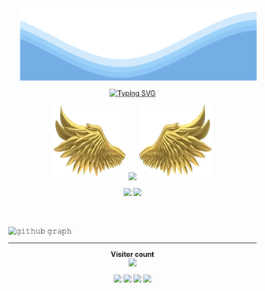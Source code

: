 <!DOCTYPE html>
<html lang="en">
<head>
    <meta charset="UTF-8">
    <meta http-equiv="X-UA-Compatible" content="IE=edge">
    <meta name="viewport" content="width=device-width, initial-scale=1.0">
</head>
<body>
<p align="center">
  <ul>   
    <img src="https://raw.githubusercontent.com/fredgrott/FredGrott/gh-pages/waves.svg" width="100%" height="150">
      <!-- <h1 align="center">Hi, I'm Nazmul Hasan </h1>
      <h1 align="center">Flutter Developer</h1> -->
    </ul>
</p>	

<p align=center>
  <div align="center">
    <a href="https://git.io/typing-svg"><img src="https://readme-typing-svg.demolab.com?font=Roboto&weight=900&size=30&pause=1000&color=FFFFFF&center=true&vCenter=true&multiline=true&width=435&height=100&lines=Hi%2C+I'm+Hijbullah+Al+Mahmud;Mobile+App+Developer" alt="Typing SVG" /></a>
  </div>
</p>





<p align="center">
  <img height="150" width="150" src="images/left.webp">
  <img align="center" src="https://github-readme-streak-stats.herokuapp.com/?user=HijbullahMahmud&theme=dark&hide_border=true"/>
  <img height="150" width="150" src="images/right.webp">
</p>



<p align="center">
    <img align="center" src="https://github-readme-stats.vercel.app/api?username=HijbullahMahmud&show_icons=true&hide_border=true&title_color=94b4a4&amp&icon_color=FFFFFF&amp&text_color=FFFFFF&amp&bg_color=000000&count_private=true&include_all_commits=true"/>
    <img align="center" height="195px" src="https://github-readme-stats.vercel.app/api/top-langs/?username=HijbullahMahmud&text_color=FFFFFF&bg_color=000000&title_color=94b4a4&langs_count=15&layout=compact&hide_border=true" />
</p>

<br> <br>

![𝚐𝚒𝚝𝚑𝚞𝚋 𝚐𝚛𝚊𝚙𝚑](https://github-readme-activity-graph.cyclic.app/graph?username=HijbullahMahmud&theme=react-dark&hide_border=true&area=true)

      
<!-- <p align=center>
  <div align=center>
    <a href="https://github.com/HijbullahMahmud/github-readme-streak-stats" title="Go to Source">
      <img align="left" width=390 src="https://github-readme-streak-stats.herokuapp.com/?user=HijbullahMahmud&theme=react&border=61dafb&hide_border=true" alt="HijbullahMahmud" />
    </a>
    <a href="https://github.com/HijbullahMahmud/github-readme-stats" title="Go to Source">
      <img align="right" width=390 src="https://github-readme-stats.vercel.app/api?username=HijbullahMahmud&show_icons=true&theme=react&border_color=61dafb&hide_border=true&count_private=true&include_all_commits=true" />
    </a>
  </div>
  <br><br><br><br><br><br><br><br>
  <div align=center>
    <a href="https://github.com/HijbullahMahmud/github-readme-stats">
      <img width=325 align="center" src="https://github-readme-stats.vercel.app/api/top-langs/?username=HijbullahMahmud&hide=c%23,powershell,Mathematica,Ruby,Objective-C,Objective-C%2b%2b,Cuda&title_color=61dafb&text_color=ffffff&icon_color=61dafb&bg_color=20232a&langs_count=8&layout=compact&border_color=61dafb&hide_border=true&count_private=true&include_all_commits=true" />
    </a>
  </div>
  <br>
</p> -->

<!-- [![Ashutosh's github activity graph](https://github-readme-activity-graph.cyclic.app/graph?username=HijbullahMahmud&theme=react-dark&bg_color=20232a&hide_border=true)](https://github.com/HijbullahMahmud/github-readme-activity-graph) -->


<hr>

</p>
  <p align="center"> 
  <b>Visitor count</b><br>
  <img src="https://profile-counter.glitch.me/HijbullahMahmud/count.svg" />
</p>

<p align="center">
<a href="https://nahid.kodkofe.com"><img src="https://img.shields.io/badge/-hijbullah.kodkofe.com-3423A6?style=flat&logo=Google-Chrome&logoColor=white"/></a>
<a href="https://www.linkedin.com/in/hijbullah-al-mahmud-77431914b"><img src="https://img.shields.io/badge/-Nazmul%20Hasan%20-0077B5?style=flat&logo=Linkedin&logoColor=white"/></a>
<a href="mailto:hijbullahmahmud14@gmail.com"><img src="https://img.shields.io/badge/-Gmail-D14836?style=flat&logo=Gmail&logoColor=white"/></a>
<!-- <a href="https://instagram.com/nazmul___hasan_nahid"><img src="https://img.shields.io/badge/-Instagram-E4405F?style=flat&logo=Instagram&logoColor=white"/></a>
<a href="https://www.facebook.com/nahid-nsu152"><img src="https://img.shields.io/badge/-Facebook-1877F2?style=flat&logo=Facebook&logoColor=white"/></a> -->
<a href="https://stackoverflow.com/users/16109948/hijbullah-al-mahmud"><img src="https://img.shields.io/badge/Stack_Overflow-FE7A16?style=flat&&logo=stack-overflow&logoColor=white"/></a>
</p>

</body>
</html>